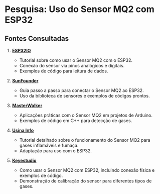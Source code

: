 # Pesquisa: Uso do Sensor MQ2 com ESP32

## Fontes Consultadas

1. **[ESP32IO](https://esp32io.com/tutorials/esp32-gas-sensor)**  
   - Tutorial sobre como usar o Sensor MQ2 com o ESP32.
   - Conexão do sensor via pinos analógicos e digitais.
   - Exemplos de código para leitura de dados.

2. **[SunFounder](https://docs.sunfounder.com/projects/umsk/en/latest/03_esp32/esp32_lesson04_mq2.html)**  
   - Guia passo a passo para conectar o Sensor MQ2 ao ESP32.
   - Uso da biblioteca de sensores e exemplos de códigos prontos.

3. **[MasterWalker](https://blogmasterwalkershop.com.br/arduino/como-usar-com-arduino-sensor-detector-de-gas-inflamavel-fumaca-mq-2)**  
   - Aplicações práticas com o Sensor MQ2 em projetos de Arduino.
   - Exemplos de código em C++ para detecção de gases.

4. **[Usina Info](https://www.usinainfo.com.br/blog/sensor-de-gas-arduino-mq-2-para-gases-inflamaveis-e-fumaca/)**  
   - Tutorial detalhado sobre o funcionamento do Sensor MQ2 para gases inflamáveis e fumaça.
   - Adaptação para uso com o ESP32.

5. **[Keyestudio](https://www.keyestudio.com/blog/how-to-use-mq-2-gas-sensor-with-esp32-299)**  
   - Como usar o Sensor MQ2 com ESP32, incluindo conexão física e exemplos de código.
   - Demonstração de calibração do sensor para diferentes tipos de gases.
